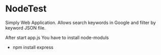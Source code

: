 # NodeTest
Simply Web Application.
Allows search keywords in Google 
and
filter by keyword JSON file.

After start app.js You have to install node-moduls
- npm install express
